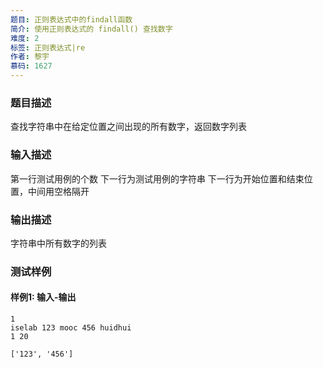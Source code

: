 ```yaml
---
题目: 正则表达式中的findall函数
简介: 使用正则表达式的 findall() 查找数字
难度: 2
标签: 正则表达式|re
作者: 黎宇
慕码: 1627
---
```


### 题目描述

查找字符串中在给定位置之间出现的所有数字，返回数字列表

### 输入描述

第一行测试用例的个数
下一行为测试用例的字符串
下一行为开始位置和结束位置，中间用空格隔开

### 输出描述

字符串中所有数字的列表

### 测试样例

#### 样例1: 输入-输出

```
1
iselab 123 mooc 456 huidhui
1 20
```

```
['123', '456']
```




